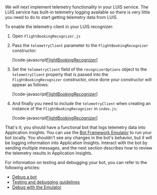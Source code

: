 We will next implement telemetry functionality in your LUIS service. The LUIS service has built-in telemetry logging available so there is very little you need to do to start getting telemetry data from LUIS.  <!---If you are interested in enabling telemetry in a QnA Maker enabled bot, see [Add telemetry to your QnAMaker bot](../v4sdk/bot-builder-telemetry-QnAMaker.md).-->

To enable the telemetry client in your LUIS recognizer:

1. Open `FlightBookingRecognizer.js`

2. Pass the `telemetryClient` parameter to the `FlightBookingRecognizer` constructor:

    [!code-javascript[FlightBookingRecognizer](~/../botbuilder-samples/samples/javascript_nodejs/21.corebot-app-insights/dialogs/flightBookingRecognizer.js?range=7)]

    <!-- This is the code block that the code snippet link should point to:
    ```javascript
        constructor(config, telemetryClient) {
    ```
    -->

3. Set the `telemetryClient` field of the `recognizerOptions` object to the `telemetryClient` property that is passed into the `FlightBookingRecognizer` constructor, once done your constructor will appear as follows:

    [!code-javascript[FlightBookingRecognizer](~/../botbuilder-samples/samples/javascript_nodejs/21.corebot-app-insights/dialogs/flightBookingRecognizer.js?range=9-18&highlight=6)]

    <!-- This is the code block that the code snippet link should point to:
    ```javascript
     if (luisIsConfigured) {
            // Set the recognizer options depending on which endpoint version you want to use e.g v2 or v3.
            // More details can be found in /azure/cognitive-services/luis/luis-migration-api-v3
            const recognizerOptions = {
                apiVersion: 'v3',
                telemetryClient: telemetryClient
            };
    ```
    -->

4. And finally you need to include the `telemetryClient` when creating an instance of the `FlightBookingRecognizer` in `index.js`:

    [!code-javascript[FlightBookingRecognizer](~/../botbuilder-samples/samples/javascript_nodejs/21.corebot-app-insights/index.js?range=86)]

    <!-- This is the code block that the code snippet link should point to:
    ```javascript
    const luisRecognizer = new FlightBookingRecognizer(luisConfig, telemetryClient);
    ```
    -->

That's it; you should have a functional bot that logs telemetry data into Application insights. You can use the [Bot Framework Emulator](https://aka.ms/bot-framework-emulator-readme) to run your bot locally. You shouldn't see any changes in the bot's behavior, but it will be logging information into Application Insights. Interact with the bot by sending multiple messages, and the next section describes how to review the telemetry results in Application Insights.

For information on testing and debugging your bot, you can refer to the following articles:

* [Debug a bot](../bot-service-debug-bot.md)
* [Testing and debugging guidelines](../v4sdk/bot-builder-testing-debugging.md)
* [Debug with the Emulator](../bot-service-debug-emulator.md)
